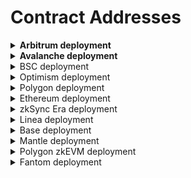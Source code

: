 # Contract Addresses

<details>

<summary><strong>Arbitrum deployment</strong></summary>

#### Swap

* WooRouterV2 - [0x4c4AF8DBc524681930a27b2F1Af5bcC8062E6fB7](https://arbiscan.io/address/0x4c4AF8DBc524681930a27b2F1Af5bcC8062E6fB7)
* CrosswapRouterV3.1 - [0xCa10E8825FA9F1dB0651Cd48A9097997DBf7615d](https://arbiscan.io/address/0xca10e8825fa9f1db0651cd48a9097997dbf7615d#code)
* WooPPV2 - [0xeFF23B4bE1091b53205E35f3AfCD9C7182bf3062](https://arbiscan.io/address/0xeff23b4be1091b53205e35f3afcd9c7182bf3062#code)
* WooracleV2.1 - [0x73504eaCB100c7576146618DC306c97454CB3620](https://arbiscan.io/address/0x73504eaCB100c7576146618DC306c97454CB3620)
* IntegrationHelper (token info) - [0x28D2B949024FE50627f1EbC5f0Ca3Ca721148E40](https://arbiscan.io/address/0x28D2B949024FE50627f1EbC5f0Ca3Ca721148E40#readContract)

#### Stake

* Stake 1.0 - [0x9321785D257b3f0eF7Ff75436a87141C683DC99d](https://arbiscan.io/address/0x9321785D257b3f0eF7Ff75436a87141C683DC99d#code)
* WooStakingManager - [0xa9E245C1FA7E17263Cc7C896488A3da8072924Fb](https://arbiscan.io/address/0xa9e245c1fa7e17263cc7c896488a3da8072924fb#code)
* WooStakingLocal - [0x2CFa72E7f58dc82B990529450Ffa83791db7d8e2](https://arbiscan.io/address/0x2CFa72E7f58dc82B990529450Ffa83791db7d8e2#code)
* WooStakingController - [0x93E63fc2146D596AFe4583D03cfe496FFcad5A04](https://arbiscan.io/address/0x93e63fc2146d596afe4583d03cfe496ffcad5a04#code)
* MpRewarder - [0xa74bB3643da439E89010743909d0493abca743d7](https://arbiscan.io/address/0xa74bb3643da439e89010743909d0493abca743d7#code)
* USDCRewarder - [0x666e11ECe9E03640d5df20f0bd0518E2c839d04C](https://arbiscan.io/address/0x666e11ece9e03640d5df20f0bd0518e2c839d04c#code)
* ARBRewarder - [0x401ff5f78B52EDb57aB019c8988e0Be933AaABCb](https://arbiscan.io/address/0x401ff5f78B52EDb57aB019c8988e0Be933AaABCb)
* WooStakingCompounder - [0x63a015b5E305EDcA94b9B0c27461547b3F4eA1e3](https://arbiscan.io/address/0x63a015b5E305EDcA94b9B0c27461547b3F4eA1e3#code)
* RewardBooster - [0x1c29986FF01c65665393E55C73Ade2aa6dA957DF](https://arbiscan.io/address/0x1c29986ff01c65665393e55c73ade2aa6da957df#code)

#### Earn

**ETH Supercharger vault**

* SuperChargerVault - [0xba452bCc4BC52AF2fe1190e7e1dBE267ad1C2d08](https://arbiscan.io/address/0xba452bCc4BC52AF2fe1190e7e1dBE267ad1C2d08)
* LendingManager - [0x5C7Ff24fa7Af62BC25AD6747A6193183B4bb7Bc5](https://arbiscan.io/address/0x5c7ff24fa7af62bc25ad6747a6193183b4bb7bc5#code)
* WithdrawManager - [0xE77ADf3936F70a2Ed44f26CeD01d26c1430EAd6a](https://arbiscan.io/address/0xe77adf3936f70a2ed44f26ced01d26c1430ead6a#code)
* farmingvault - [0x478E7F3FE49931C601e2399DdaEE8EEf2eEF6F13](https://arbiscan.io/address/0x478e7f3fe49931c601e2399ddaee8eef2eef6f13#code)
* VoidStrategy - [0xac5cF659E142b1C4ee557850842505d70A10a81B](https://arbiscan.io/address/0xac5cF659E142b1C4ee557850842505d70A10a81B#code)
* RewardMasterchef - [0xc0f8C29e3a9A7650a3F642e467d70087819926d6](https://arbiscan.io/address/0xc0f8c29e3a9a7650a3f642e467d70087819926d6#code)
* ExternalReward - [0xfBBfcCAE3f76AFc0979f20920b4d04d608F873bF](https://arbiscan.io/address/0xfbbfccae3f76afc0979f20920b4d04d608f873bf#code)

**USDC.e Supercharger vault**

* SuperChargerVault - [0x5a6B073E090388C909b9F3bf9D9323be908cAD62](https://arbiscan.io/address/0x5a6b073e090388c909b9f3bf9d9323be908cad62#code)
* LendingManager - [0x371A2528dCc40c77d6AAAC255fA9F796dE5D6F91](https://arbiscan.io/address/0x371a2528dcc40c77d6aaac255fa9f796de5d6f91#code)
* WithdrawManager - [0x7dE3FCe3De3CdC34595eEd74773CD47b84bCa340](https://arbiscan.io/address/0x7de3fce3de3cdc34595eed74773cd47b84bca340#code)
* FarmingVault - [0xD3d86C94a8D468Bd1328e6491ED8aCa58D850AE7](https://arbiscan.io/address/0xd3d86c94a8d468bd1328e6491ed8aca58d850ae7#code)
* VoidStrategy - [0xec041744884b7Ff4179e4B046f472dEC9eF13bb8](https://arbiscan.io/address/0xec041744884b7Ff4179e4B046f472dEC9eF13bb8#code)
* RewardMasterchef - [0xc0f8C29e3a9A7650a3F642e467d70087819926d6](https://arbiscan.io/address/0xc0f8c29e3a9a7650a3f642e467d70087819926d6#code)
* ExternalReward - [0x4D0ec3BEF43d72D17C3718C873A75f878A06cA57](https://arbiscan.io/address/0x4d0ec3bef43d72d17c3718c873a75f878a06ca57#code)

**ARB Supercharger vault**

* SuperChargerVault - [0x7f3F2A499c00c2D7018300F99A232896fD295Bb1](https://arbiscan.io/address/0x7f3f2a499c00c2d7018300f99a232896fd295bb1#code)
* LendingManager - [0x6Fc2c9f904a98cAeeEF6aABA6De625b5698F3f08](https://arbiscan.io/address/0x6fc2c9f904a98caeeef6aaba6de625b5698f3f08#code)
* WithdrawManager - [0xBFe3d22B223909A06469854E7Af374ab449F09AC](https://arbiscan.io/address/0xBFe3d22B223909A06469854E7Af374ab449F09AC#code)
* Farmingvault - [0x2Aa18AB5d65449892519057d965706f051823a31](https://arbiscan.io/address/0x2aa18ab5d65449892519057d965706f051823a31#code)
* Farmingstrategy - [0xf80475ef92DF49527FC63A53b967d8064d476f02](https://arbiscan.io/address/0xf80475ef92df49527fc63a53b967d8064d476f02#code)
* RewardMasterchef - [0xc0f8C29e3a9A7650a3F642e467d70087819926d6](https://arbiscan.io/address/0xc0f8c29e3a9a7650a3f642e467d70087819926d6#code)
* ExternalReward - [0xdF0006994c46F4d006eCb2b5aF3e212D94df23e1](https://arbiscan.io/address/0xdf0006994c46f4d006ecb2b5af3e212d94df23e1#code)

**WBTC Supercharger vault**

* SuperChargerVault - [0xd2fdaB19b94B59C5F0E75Dd9813365Df815b56B1](https://arbiscan.io/address/0xd2fdab19b94b59c5f0e75dd9813365df815b56b1#code)
* LendingManager - [0xFEecEdbc3c292db79347473a2B976a463c3aC2D6](https://arbiscan.io/address/0xfeecedbc3c292db79347473a2b976a463c3ac2d6#code)
* WithdrawManager - [0xD05b953cFD75426711a904F76eb3241bad5D03ac](https://arbiscan.io/address/0xd05b953cfd75426711a904f76eb3241bad5d03ac#code)
* Farmingvault - [0xea6790425aFa71d802E017Ef5b6257e42C28554a](https://arbiscan.io/address/0xea6790425afa71d802e017ef5b6257e42c28554a#code)
* Farmingstrategy - [0x9D71a7B0022b0C402f15808d781F0f31A63abE15](https://arbiscan.io/address/0x9d71a7b0022b0c402f15808d781f0f31a63abe15#code)
* RewardMasterchef - [0xc0f8C29e3a9A7650a3F642e467d70087819926d6](https://arbiscan.io/address/0xc0f8c29e3a9a7650a3f642e467d70087819926d6#code)
* ExternalReward - [0xa397fba8c5c1aef9137601c185f6ab0e9cf43662](https://arbiscan.io/address/0xa397fba8c5c1aef9137601c185f6ab0e9cf43662#code)



#### Peripheries

* WooFeeManager - [0x0ba6C34aF9713D15141dcc91d2788c3F370ecb9E](https://arbiscan.io/address/0x0ba6c34af9713d15141dcc91d2788c3f370ecb9e#code)
* WooRebateManager - [0x505ac728645d2ef84380961F72bAea500b3efa3f](https://arbiscan.io/address/0x505ac728645d2ef84380961f72baea500b3efa3f#code)
* WooVaultManager - [0xF357eC5A6C82766AeB97D6DA7488e2efC3Dc0182](https://arbiscan.io/address/0xf357ec5a6c82766aeb97d6da7488e2efc3dc0182#code)
* WooAccessManager - [0xd14a997308F9e7514a8FEA835064D596CDCaa99E](https://arbiscan.io/address/0xd14a997308f9e7514a8fea835064d596cdcaa99e#code)

**Pro**

* ProCrossChainRouter - [0xac8951A442fe70342f9597044B7b7657D5ad55ec](https://arbiscan.io/address/0xac8951A442fe70342f9597044B7b7657D5ad55ec)
* ProDepositor - [0x4E21a65A9F4672EF2cdfb7FA6B0f1e39d6e4E50e](https://arbiscan.io/address/0x4E21a65A9F4672EF2cdfb7FA6B0f1e39d6e4E50e)
* ProxyAdmin - [0x3933CA6058E3549bbf25BA71901b82C11916EC16](https://arbiscan.io/address/0x3933CA6058E3549bbf25BA71901b82C11916EC16)
* NonceCounter- [0x88A19967013CA274c296bFA433eb1BAc4D47B0dc](https://arbiscan.io/address/0x88A19967013CA274c296bFA433eb1BAc4D47B0dc)

</details>

<details>

<summary><strong>Avalanche deployment</strong></summary>

#### Swap

* WooRouterV2 - [0x4c4AF8DBc524681930a27b2F1Af5bcC8062E6fB7](https://snowtrace.io/address/0x4c4AF8DBc524681930a27b2F1Af5bcC8062E6fB7)
* CrossswapRouterV3.1 - [0xCa10E8825FA9F1dB0651Cd48A9097997DBf7615d](https://snowtrace.io/address/0xca10e8825fa9f1db0651cd48a9097997dbf7615d#code)
* WooPP - [0x3b3E4b4741e91aF52d0e9ad8660573E951c88524](https://snowtrace.io/address/0x3b3e4b4741e91af52d0e9ad8660573e951c88524#code)
* WooracleV2.1 - [0xc13843aE0D2C5ca9E0EfB93a78828446D8173d19](https://snowtrace.io/address/0xc13843aE0D2C5ca9E0EfB93a78828446D8173d19)
* IntegrationHelper (token info) - [0x020630613E296c3E9b06186f630D1bF97A2B6Ad1](https://snowtrace.io/address/0x020630613E296c3E9b06186f630D1bF97A2B6Ad1#readContract)

#### Stake

* Stake 1.0 - [0xcd1B9810872aeC66d450c761E93638FB9FE09DB0](https://snowtrace.io/address/0xcd1b9810872aec66d450c761e93638fb9fe09db0#code)
* StakeProxy - [0x3Bd96847C40De8b0F20dA32568BD15462C1386E3](https://snowtrace.io/address/0x3bd96847c40de8b0f20da32568bd15462c1386e3#code)

#### Earn

**AVAX Supercharger vault**

* SuperChargerVault - [0x866810349B2e28E411669911bB0babb06cc60625](https://snowtrace.io/address/0x866810349b2e28e411669911bb0babb06cc60625#code)
* LendingManager - [0x385E063DeA8908d06BE024de85dA5B8DA4b10F73](https://snowtrace.io/address/0x385e063dea8908d06be024de85da5b8da4b10f73#code)
* WithdrawManager - [0x755e4Af9E77a91999693947B02975c584D1B56F6](https://snowtrace.io/address/0x755e4af9e77a91999693947b02975c584d1b56f6#code)
* farmingvault - [0xdA442c468f77F4f90032aE8ca99850eEA2091Bfe](https://snowtrace.io/address/0xda442c468f77f4f90032ae8ca99850eea2091bfe#code)
* VoidStrategy - [0x3ff0a5E6689977a1c3D56c83EDc2021d626987ea](https://snowtrace.io/address/0x3ff0a5E6689977a1c3D56c83EDc2021d626987ea)
* RewardMasterchef - [0xc0f8C29e3a9A7650a3F642e467d70087819926d6](https://snowtrace.io/address/0xc0f8c29e3a9a7650a3f642e467d70087819926d6#code)
* ExternalReward - [0x91921908259559d19da415E8E407dC533BFA61EB](https://snowtrace.io/address/0x91921908259559d19da415e8e407dc533bfa61eb#code)

**USDC Supercharger vault**

* SuperChargerVault - [0x11B29AE3037F4526e4AA56952318e0d01ADA836A](https://snowtrace.io/address/0x11b29ae3037f4526e4aa56952318e0d01ada836a#code)
* LendingManager - [0xc8Ec7f48a82a07D95110ff26FAacde9757Dd9Dc7](https://snowtrace.io/address/0xc8ec7f48a82a07d95110ff26faacde9757dd9dc7#code)
* WithdrawManager - [0x1bB2ebecfbb4F78D83FB0A21cB415383779602C9](https://snowtrace.io/address/0x1bb2ebecfbb4f78d83fb0a21cb415383779602c9#code)
* farmingvault - [0x305F06749B98D5AA5AE48B08395615ae9466DE4D](https://snowtrace.io/address/0x305f06749b98d5aa5ae48b08395615ae9466de4d#code)
* VoidStrategy - [0xF8aD4e43A3e5EEd0F487C787f155C624A76ac63a](https://snowtrace.io/address/0xF8aD4e43A3e5EEd0F487C787f155C624A76ac63a#code)
* RewardMasterchef - [0xc0f8C29e3a9A7650a3F642e467d70087819926d6](https://snowtrace.io/address/0xc0f8c29e3a9a7650a3f642e467d70087819926d6#code)
* ExternalReward - [0x65003ba7c8E30e7B15903F70B36924057adfD070](https://snowtrace.io/address/0x65003ba7c8e30e7b15903f70b36924057adfd070#code)

**BTC.b Supercharger vault**

* SuperChargerVault - [0x1CD7B33Faf4F172146BcBB841C7AdDC96802e6c4](https://snowtrace.io/address/0x1cd7b33faf4f172146bcbb841c7addc96802e6c4#code)
* LendingManager - [0x697c97A37bc00C2306f2b08CA14F3d55dB6Ffccd](https://snowtrace.io/address/0x697c97a37bc00c2306f2b08ca14f3d55db6ffccd#code)
* WithdrawManager - [0xA429B468d222bb31Ff256f3D08DDC0A2D8a59664](https://snowtrace.io/address/0xa429b468d222bb31ff256f3d08ddc0a2d8a59664#code)
* farmingvault - [0x34C3847a9d8ff02cB50ce76d9AB6B51c610EbCde](https://snowtrace.io/address/0x34c3847a9d8ff02cb50ce76d9ab6b51c610ebcde#code)
* VoidStrategy - [0xA5e994315157e776fe0c310E48e70eb7fe8a4af3](https://snowtrace.io/address/0xA5e994315157e776fe0c310E48e70eb7fe8a4af3#code)
* RewardMasterchef - [0xc0f8C29e3a9A7650a3F642e467d70087819926d6](https://snowtrace.io/address/0xc0f8c29e3a9a7650a3f642e467d70087819926d6#code)
* ExternalReward - [0xA5025842791224238F5606dB1f8863c87A5A9Dc1](https://snowtrace.io/address/0xa5025842791224238f5606db1f8863c87a5a9dc1#code)

#### Peripheries

* WooFeeManager - [0x6Cb1bc6c8AabdAe822A2bF8d83b36291cB70F169](https://snowtrace.io/address/0x6cb1bc6c8aabdae822a2bf8d83b36291cb70f169#code)
* WooRebateManager - [0x49d26A6Eeeb49E79a0C73B95fD99D23698D3614A](https://snowtrace.io/address/0x6cb1bc6c8aabdae822a2bf8d83b36291cb70f169#code)
* WooVaultManager - [0xfD7ed9D3d4fD88595AF6a87f798ffDB42b4D7ccB](https://snowtrace.io/address/0xfd7ed9d3d4fd88595af6a87f798ffdb42b4d7ccb#code)
* WooAccessManager - [0x3F93ECed5AD8185f1c197acd17f8a2eB06051365](https://snowtrace.io/address/0x3f93eced5ad8185f1c197acd17f8a2eb06051365#code)

**Pro**

* ProCrossChainRouter - [0xac8951A442fe70342f9597044B7b7657D5ad55ec](https://snowtrace.io/address/0xac8951a442fe70342f9597044b7b7657d5ad55ec)
* ProxyAdmin - [0x3933CA6058E3549bbf25BA71901b82C11916EC16](https://snowtrace.io/address/0x3933CA6058E3549bbf25BA71901b82C11916EC16)
* NonceCounter- [0x88A19967013CA274c296bFA433eb1BAc4D47B0dc](https://snowtrace.io/address/0x88A19967013CA274c296bFA433eb1BAc4D47B0dc)

</details>

<details>

<summary>BSC deployment</summary>

#### Swap (USDT as quote - new)

* WooRouterV2 - [0x4c4AF8DBc524681930a27b2F1Af5bcC8062E6fB7](https://bscscan.com/address/0x4c4AF8DBc524681930a27b2F1Af5bcC8062E6fB7)
* CrossswapRouter v3.1 - [0xCa10E8825FA9F1dB0651Cd48A9097997DBf7615d](https://bscscan.com/address/0xca10e8825fa9f1db0651cd48a9097997dbf7615d#code)
* WooPP - [0x59dE3B49314Bf5067719364A2Cb43e8525ab93FA](https://bscscan.com/address/0x59de3b49314bf5067719364a2cb43e8525ab93fa)
* WooracleV2.1 -  [0x72dc7fa5eeb901a34173C874A7333c8d1b34bca9](https://bscscan.com/address/0x72dc7fa5eeb901a34173C874A7333c8d1b34bca9)
* IntegrationHelper (token info) - [0xAA9c15cd603428cA8ddD45e933F8EfE3Afbcc173](https://bscscan.com/address/0xAA9c15cd603428cA8ddD45e933F8EfE3Afbcc173)

#### Stake

* WooStakingVault 1.0 - [0x2AEab1a338bCB1758f71BD5aF40637cEE2085076](https://bscscan.com/token/0x2AEab1a338bCB1758f71BD5aF40637cEE2085076)
* WOOStakingProxy - [0xba91ffD8a2B9F68231eCA6aF51623B3433A89b13](https://bscscan.com/address/0xba91ffd8a2b9f68231eca6af51623b3433a89b13#code)

#### Earn

**BNB Supercharger vault**

* SuperChargerVault - [0x7eb8D4CcFDBD9dF8d3520E9C5b5edf6a5Cbe4CaD](https://bscscan.com/address/0x7eb8d4ccfdbd9df8d3520e9c5b5edf6a5cbe4cad#code)
* LendingManager - [0x438baAfF63Af83549020feAD36C7de167384463a](https://bscscan.com/address/0x438baaff63af83549020fead36c7de167384463a#code)
* WithdrawManager - [0x2698946AD5988759fa29093e9aF99eeA12a31bb4](https://bscscan.com/address/0x2698946ad5988759fa29093e9af99eea12a31bb4#code)
* farmingvault - [0x85f16155c6c7dA460969DDB33dbD2c7E90Ca07EC](https://bscscan.com/address/0x85f16155c6c7dA460969DDB33dbD2c7E90Ca07EC#code)
* VoidStrategy - [0x624B31119F2CC85A7EA778f39e4398b7f3f337C9](https://bscscan.com/address/0x624B31119F2CC85A7EA778f39e4398b7f3f337C9#code)
* RewardMasterchef - [0xc0f8C29e3a9A7650a3F642e467d70087819926d6](https://bscscan.com/address/0xc0f8c29e3a9a7650a3f642e467d70087819926d6#code)
* ExternalReward - [0xf5d6560356Cc5d7FCBf4CA20736Af88B7cfa2Ad1](https://bscscan.com/address/0xf5d6560356cc5d7fcbf4ca20736af88b7cfa2ad1#code)

**USDT Supercharger vault**

* SuperChargerVault - [0x5CB9ba4a6f05c4125D61172E1b2C1DBe3afb3158](https://bscscan.com/address/0x5cb9ba4a6f05c4125d61172e1b2c1dbe3afb3158#code)
* LendingManager - [0x0510e56EDb651Fa39c3330d2f5Bf8FbECDFcc53B](https://bscscan.com/address/0x0510e56edb651fa39c3330d2f5bf8fbecdfcc53b#code)
* WithdrawManager - [0x3cBB7F9a4e1E8a8430f1d400DF269B80B6872DeB](https://bscscan.com/address/0x3cbb7f9a4e1e8a8430f1d400df269b80b6872deb#code)
* Farmingvault - [0xE897b4200E3B2380469E8Dd3F987Dc62A7ADeAD7](https://bscscan.com/address/0xe897b4200e3b2380469e8dd3f987dc62a7adead7#code)
* VoidStrategy - [0x497aBdf1438C673e6a74033098d4eb14a7f3C60f](https://bscscan.com/address/0x497aBdf1438C673e6a74033098d4eb14a7f3C60f#code)
* RewardMasterchef - [0xc0f8C29e3a9A7650a3F642e467d70087819926d6](https://bscscan.com/address/0xc0f8c29e3a9a7650a3f642e467d70087819926d6#code)
* ExternalReward - [0xdecc5458A0fDe482Ae04aB13BD6866cfcfA8cF4B](https://bscscan.com/address/0xdecc5458a0fde482ae04ab13bd6866cfcfa8cf4b#code)

#### Peripheries

* WooFeeManager - [0xDA5e1d3AaA93e8716f87b5ee39e5F514CC934D5e](https://bscscan.com/address/0xda5e1d3aaa93e8716f87b5ee39e5f514cc934d5e#code)
* WooRebateManager - [0xce7CDc8e5C00796392E611D95C713420A6e31342](https://bscscan.com/address/0xce7cdc8e5c00796392e611d95c713420a6e31342#code)
* WooVaultManager - [0x13afd5e3915096b4A53d23ECe1a9b4bF1Ad8F524](https://bscscan.com/address/0x13afd5e3915096b4a53d23ece1a9b4bf1ad8f524#code)
* WooAccessManager - [0xa9eDb6F411e49358B515dE26543815770a739FB0](https://bscscan.com/address/0xa9eDb6F411e49358B515dE26543815770a739FB0)

**Pro**

* ProCrossChainRouter - [0xac8951A442fe70342f9597044B7b7657D5ad55ec](https://bscscan.com/address/0xac8951A442fe70342f9597044B7b7657D5ad55ec)
* ProxyAdmin - [0x3933CA6058E3549bbf25BA71901b82C11916EC16](https://bscscan.com/address/0x3933CA6058E3549bbf25BA71901b82C11916EC16)
* NonceCounter- [0x88A19967013CA274c296bFA433eb1BAc4D47B0dc](https://bscscan.com/address/0x88A19967013CA274c296bFA433eb1BAc4D47B0dc)

</details>

<details>

<summary>Optimism deployment</summary>

#### Swap

* WooRouterV2 - [0x4c4AF8DBc524681930a27b2F1Af5bcC8062E6fB7](https://optimistic.etherscan.io/address/0x4c4AF8DBc524681930a27b2F1Af5bcC8062E6fB7)
* CrosswapRouter v3.1 - [0xCa10E8825FA9F1dB0651Cd48A9097997DBf7615d](https://optimistic.etherscan.io/address/0xca10e8825fa9f1db0651cd48a9097997dbf7615d)
* WooPPV2 - [0xd1778F9DF3eee5473A9640f13682e3846f61fEbC](https://optimistic.etherscan.io/address/0xd1778f9df3eee5473a9640f13682e3846f61febc#code)
* WooracleV2.1 - [0xd589484d3A27B7Ce5C2C7F829EB2e1D163f95817](https://optimistic.etherscan.io/address/0xd589484d3A27B7Ce5C2C7F829EB2e1D163f95817)
* IntegrationHelper (token info) - [0x96329d66074EB8386Ae8bFD6698B2E3FDA87e15E](https://optimistic.etherscan.io/address/0x96329d66074EB8386Ae8bFD6698B2E3FDA87e15E#readContract)

#### Stake

* StakeProxy - [0xba91ffD8a2B9F68231eCA6aF51623B3433A89b13](https://optimistic.etherscan.io/address/0xba91ffd8a2b9f68231eca6af51623b3433a89b13#code)

#### Earn

**ETH Supercharger vault**

* SuperChargerVault - [0xB54e1d90d845d888d39dcaCBd54a3EEc0d8853B2](https://optimistic.etherscan.io/address/0xb54e1d90d845d888d39dcacbd54a3eec0d8853b2#code)
* LendingManager - [0x1dDd225ef26714Bb8055dDCEaEE2589ba09c89ed](https://optimistic.etherscan.io/address/0x1ddd225ef26714bb8055ddceaee2589ba09c89ed#code)
* WithdrawManager - [0x91741863A48f0B29fC0B6D10b3cdE2122feB58f7](https://optimistic.etherscan.io/address/0x91741863a48f0b29fc0b6d10b3cde2122feb58f7#code)
* farmingvault - [0x7e1996945eA8866DE873179DC1677E93A4380107](https://optimistic.etherscan.io/address/0x7e1996945ea8866de873179dc1677e93a4380107#code)
* VoidStrategy - [0x6D3693269E6d6Db41421322C75b22A7C5B5d563b](https://optimistic.etherscan.io/address/0x6D3693269E6d6Db41421322C75b22A7C5B5d563b#code)
* RewardMasterchef - [0xc0f8C29e3a9A7650a3F642e467d70087819926d6](https://optimistic.etherscan.io/address/0xc0f8c29e3a9a7650a3f642e467d70087819926d6#code)

**OP Supercharger vault**

* SuperChargerVault - [0xcA7184eA1cb4cF04d49Bf219c49a39231299dA26](https://optimistic.etherscan.io/address/0xca7184ea1cb4cf04d49bf219c49a39231299da26#code)
* LendingManager - [0xD2635bc7e4E4F63B2892eD80D0b0f9Dff7eDA899](https://optimistic.etherscan.io/address/0xd2635bc7e4e4f63b2892ed80d0b0f9dff7eda899#code)
* WithdrawManager - [0x0FAd8f10746171C0616cE4B7B4E2e9439a9a02E2](https://optimistic.etherscan.io/address/0x0fad8f10746171c0616ce4b7b4e2e9439a9a02e2#code)
* farmingvault - [0xa8452E2d63B29783ED2E5ca0d8D4Fe0cC2161D5B](https://optimistic.etherscan.io/address/0xa8452e2d63b29783ed2e5ca0d8d4fe0cc2161d5b#code)
* voidstrategy - [0xDa4B53F75921C109fED0ffd8AD9f22430B4c3438](https://optimistic.etherscan.io/address/0xda4b53f75921c109fed0ffd8ad9f22430b4c3438#code)
* RewardMasterchef - [0xc0f8C29e3a9A7650a3F642e467d70087819926d6](https://optimistic.etherscan.io/address/0xc0f8c29e3a9a7650a3f642e467d70087819926d6#code)

**USDC Supercharger vault**

* SuperChargerVault - [0x4bEa23fc541c5Bf0909D792a60e9Bd0740657a99](https://optimistic.etherscan.io/address/0x4bea23fc541c5bf0909d792a60e9bd0740657a99#code)
* LendingManager - [0x758231B7D5204d08634dd3f9fCDf49FC17355d33](https://optimistic.etherscan.io/address/0x758231b7d5204d08634dd3f9fcdf49fc17355d33#code)
* WithdrawManager - [0xCC96Ba33Eae1147BA8B0C73D3dd4cEe40d681EE9](https://optimistic.etherscan.io/address/0xcc96ba33eae1147ba8b0c73d3dd4cee40d681ee9#code)
* farmingvault - [0x64EDb6450F5a1C6158D76C1E30900fD7D8493636](https://optimistic.etherscan.io/address/0x64edb6450f5a1c6158d76c1e30900fd7d8493636#code)
* VoidStrategy - [0x4925329FAc528987B50685429666e0c2e0b21d73](https://optimistic.etherscan.io/address/0x4925329FAc528987B50685429666e0c2e0b21d73#code)
* RewardMasterchef - [0xc0f8C29e3a9A7650a3F642e467d70087819926d6](https://optimistic.etherscan.io/address/0xc0f8c29e3a9a7650a3f642e467d70087819926d6#code)

#### Peripheries

* WooFeeManager - [0xA058798CD293f5AcB4E7757B08c960a79f527699](https://optimistic.etherscan.io/address/0xa058798cd293f5acb4e7757b08c960a79f527699#code)
* WooRebateManager - [0x36b680fB76Dad86bcB2Cefc83fAE05e3Fe147706](https://optimistic.etherscan.io/address/0x36b680fb76dad86bcb2cefc83fae05e3fe147706#code)
* WooAccessManager - [0x8A68849c8a61225964d2caE170fDD19eC46bf246](https://optimistic.etherscan.io/address/0x8a68849c8a61225964d2cae170fdd19ec46bf246#code)

**Pro**

* ProCrossChainRouter - [0xac8951A442fe70342f9597044B7b7657D5ad55ec](https://optimistic.etherscan.io/address/0xac8951A442fe70342f9597044B7b7657D5ad55ec)
* ProDepositor - [0x4E21a65A9F4672EF2cdfb7FA6B0f1e39d6e4E50e](https://optimistic.etherscan.io/address/0x4E21a65A9F4672EF2cdfb7FA6B0f1e39d6e4E50e)
* ProxyAdmin - [0x3933CA6058E3549bbf25BA71901b82C11916EC16](https://optimistic.etherscan.io/address/0x3933CA6058E3549bbf25BA71901b82C11916EC16)
* NonceCounter- [0x88A19967013CA274c296bFA433eb1BAc4D47B0dc](https://optimistic.etherscan.io/address/0x88A19967013CA274c296bFA433eb1BAc4D47B0dc)

</details>

<details>

<summary>Polygon deployment</summary>

#### Swap

* WooRouterV2 - [0x4c4AF8DBc524681930a27b2F1Af5bcC8062E6fB7](https://polygonscan.com/address/0x4c4AF8DBc524681930a27b2F1Af5bcC8062E6fB7)
* CrosswapRouterV3.1 - [0xCa10E8825FA9F1dB0651Cd48A9097997DBf7615d](https://bscscan.com/address/0xca10e8825fa9f1db0651cd48a9097997dbf7615d#code)
* WooPP - [0x7081A38158BD050Ae4a86e38E0225Bc281887d7E](https://polygonscan.com/address/0x7081a38158bd050ae4a86e38e0225bc281887d7e#code)
* WooracleV2.1 -  [0x31aE608cBadD1214D6A3d5dcf49E45Fb18E2a48E](https://polygonscan.com/address/0x31aE608cBadD1214D6A3d5dcf49E45Fb18E2a48E)
* IntegrationHelper (token info) - [0x7Ba560eB735AbDCf9a3a5692272652A0cc81850d](https://polygonscan.com/address/0x7Ba560eB735AbDCf9a3a5692272652A0cc81850d#readContract)

#### Stake

* Stake 1.0 - [0x9BCf8b0B62F220f3900e2dc42dEB85C3f79b405B](https://polygonscan.com/address/0x9bcf8b0b62f220f3900e2dc42deb85c3f79b405b#code)
* StakeProxy 2.0 - [0xba91ffD8a2B9F68231eCA6aF51623B3433A89b13](https://polygonscan.com/address/0xba91ffd8a2b9f68231eca6af51623b3433a89b13#code)

#### Earn

**MATIC Supercharger vault**

* SuperChargerVault - [0x9DD5dD86b978f17628f01307A83347d9Ec9B0699](https://polygonscan.com/address/0x9dd5dd86b978f17628f01307a83347d9ec9b0699#code)
* LendingManager - [0x9f46a7F7AFd5a595C782E57B5DAe1FcC01BFF18D](https://polygonscan.com/address/0x9f46a7f7afd5a595c782e57b5dae1fcc01bff18d#code)
* WithdrawManager - [0x382A9b0bC5D29e96c3a0b81cE9c64d6C8F150Efb](https://polygonscan.com/address/0x382a9b0bc5d29e96c3a0b81ce9c64d6c8f150efb#code)
* farmingvault - [0xD5BEfE3Fecdf1C941c58119a4e395806Eea0C343](https://polygonscan.com/address/0xd5befe3fecdf1c941c58119a4e395806eea0c343#code)
* VoidStrategy - [0xee840247598726a71C234F6ED9B770dBb8e03f20](https://polygonscan.com/address/0xee840247598726a71C234F6ED9B770dBb8e03f20#code)
* RewardMasterchef - [0xc0f8C29e3a9A7650a3F642e467d70087819926d6](https://polygonscan.com/address/0xc0f8c29e3a9a7650a3f642e467d70087819926d6#code)
* ExternalReward - [0x6dE98Df2005efd6793FC615bf0231de2086ae82D](https://polygonscan.com/address/0x6de98df2005efd6793fc615bf0231de2086ae82d#code)

**ETH Supercharger vault**

* SuperChargerVault - [0xeDBB74dA05D58b22F07184BB79ED9124791799Ac](https://polygonscan.com/address/0xedbb74da05d58b22f07184bb79ed9124791799ac#code)
* LendingManager - [0x01E42CE7CDcb7a2EAaE0BB8BdCe52F0bBb63f139](https://polygonscan.com/address/0x01e42ce7cdcb7a2eaae0bb8bdce52f0bbb63f139)
* WithdrawManager - [0x7f78213da92552D00Bd676466aB2ef8A9287Fd4C](https://polygonscan.com/address/0x7f78213da92552d00bd676466ab2ef8a9287fd4c#code)
* Farmingvault - [0x99Ad6e3c00DFBcd80b7593B1Cd8Fb8a9F1a2d230](https://polygonscan.com/address/0x99ad6e3c00dfbcd80b7593b1cd8fb8a9f1a2d230#code)
* VoidStrategy - [0x33706009ce9Fb3b96C0F6Bd88126B44445E77d5b](https://polygonscan.com/address/0x33706009ce9Fb3b96C0F6Bd88126B44445E77d5b#code)
* RewardMasterchef - [0xc0f8C29e3a9A7650a3F642e467d70087819926d6](https://polygonscan.com/address/0xc0f8c29e3a9a7650a3f642e467d70087819926d6#code)
* ExternalReward - [0x076AFF456b04A84aDB3Eb207Cb1e28EA3baB9BdB](https://polygonscan.com/address/0x076aff456b04a84adb3eb207cb1e28ea3bab9bdb#code)

**USDC Supercharger vault**

* SuperChargerVault - [0x90A2AAdBA560040e604Ca57ca75760ab89abD085](https://polygonscan.com/address/0x90a2aadba560040e604ca57ca75760ab89abd085#code)
* LendingManager - [0x53B42B075354dBf47F6b89A3A9fbd97BeCd54Acf](https://polygonscan.com/address/0x53b42b075354dbf47f6b89a3a9fbd97becd54acf#code)
* WithdrawManager - [0x6F09AE4925739453d7C8c9a22fD07585148DFc01](https://polygonscan.com/address/0x6f09ae4925739453d7c8c9a22fd07585148dfc01#code)
* farmingvault - [0xB54e1d90d845d888d39dcaCBd54a3EEc0d8853B2](https://polygonscan.com/address/0xb54e1d90d845d888d39dcacbd54a3eec0d8853b2#code)
* VoidStrategy - [0x4fe7644359D9AAd12D4794d59304707FA0C34E66](https://polygonscan.com/address/0x4fe7644359D9AAd12D4794d59304707FA0C34E66#code)
* RewardMasterchef - [0xc0f8C29e3a9A7650a3F642e467d70087819926d6](https://polygonscan.com/address/0xc0f8c29e3a9a7650a3f642e467d70087819926d6#code)
* ExternalReward - [0x5c1792205304ef7704de943139B557f15C42F9BC](https://polygonscan.com/address/0x5c1792205304ef7704de943139b557f15c42f9bc#code)

#### Peripheries

* WooFeeManager - [0x938021351425dbfa606Ed2B81Fc66952283e0Dd5](https://polygonscan.com/address/0x938021351425dbfa606ed2b81fc66952283e0dd5#code)
* WooRebateManager - [0x913E116cD0E279763B0419798c0bA18F9311B390](https://polygonscan.com/address/0x913e116cd0e279763b0419798c0ba18f9311b390#code)
* WooVaultManager - [0x7E894935Ed739Cd5681240fBBAEa1f8341627254](https://polygonscan.com/address/0x7e894935ed739cd5681240fbbaea1f8341627254#code)
* WooAccessManager - [0x925AFA2318825FCAC673Ef4eF551208b125dd965](https://polygonscan.com/address/0x925afa2318825fcac673ef4ef551208b125dd965#code)

**Pro**

* ProCrossChainRouter - [0xac8951A442fe70342f9597044B7b7657D5ad55ec](https://polygonscan.com/address/0xac8951A442fe70342f9597044B7b7657D5ad55ec)
* ProxyAdmin - [0x3933CA6058E3549bbf25BA71901b82C11916EC16](https://polygonscan.com/address/0x3933CA6058E3549bbf25BA71901b82C11916EC16)
* NonceCounter- [0x88A19967013CA274c296bFA433eb1BAc4D47B0dc](https://polygonscan.com/address/0x88A19967013CA274c296bFA433eb1BAc4D47B0dc)

</details>

<details>

<summary>Ethereum deployment</summary>

#### Swap

* WooRouter - [0x4c4AF8DBc524681930a27b2F1Af5bcC8062E6fB7](https://etherscan.io/address/0x4c4AF8DBc524681930a27b2F1Af5bcC8062E6fB7)
* CrossswapRouterV3.1 - [0xCa10E8825FA9F1dB0651Cd48A9097997DBf7615d](https://etherscan.io/address/0xca10e8825fa9f1db0651cd48a9097997dbf7615d#code)

#### Stake

* Stakeproxy - [0xba91ffD8a2B9F68231eCA6aF51623B3433A89b13](https://etherscan.io/address/0xba91ffd8a2b9f68231eca6af51623b3433a89b13#code)

**Pro**

* ProCrossChainRouter - [0xac8951A442fe70342f9597044B7b7657D5ad55ec](https://etherscan.io/address/0xac8951A442fe70342f9597044B7b7657D5ad55ec)
* ProxyAdmin - [0x3933CA6058E3549bbf25BA71901b82C11916EC16](https://etherscan.io/address/0x3933CA6058E3549bbf25BA71901b82C11916EC16)
* NonceCounter- [0x88A19967013CA274c296bFA433eb1BAc4D47B0dc](https://etherscan.io/address/0x88A19967013CA274c296bFA433eb1BAc4D47B0dc)

</details>

<details>

<summary>zkSync Era deployment</summary>

#### **Swap**

* WooRouterV2 - [0x09873bfECA34F1Acd0a7e55cDA591f05d8a75369](https://era.zksync.network/address/0x09873bfECA34F1Acd0a7e55cDA591f05d8a75369)
* WooPPV2 - [0x42ED123EB5266A5B8E2B54B2C76180CCF5e72FEe](https://explorer.zksync.io/address/0x42ED123EB5266A5B8E2B54B2C76180CCF5e72FEe#contract)
* WooracleV2.1 - [0xe7aC6e017Ac7aD189F10501D7385ee9A6211Ba35](https://explorer.zksync.io/address/0xe7aC6e017Ac7aD189F10501D7385ee9A6211Ba35#contract)
* IntegrationHelper (token info) - [0x636DfeB023463F176f87D61E3B604231986bd935](https://explorer.zksync.io/address/0x636DfeB023463F176f87D61E3B604231986bd935#contract)

#### Peripheries

* WooFeeManager - [0x9baFc989D82C435cC958cb92dD073E41f5681BA8](https://explorer.zksync.io/address/0x9baFc989D82C435cC958cb92dD073E41f5681BA8#contract)
* WooRebateManager - [0x921A51ee71f769715866D2Ca43D8Ac57B196347a](https://explorer.zksync.io/address/0x921A51ee71f769715866D2Ca43D8Ac57B196347a#contract)
* WooAccessManager - [0xEF9d5170aa6f7DE09d68eC4Db60989389094bAEA](https://explorer.zksync.io/address/0xEF9d5170aa6f7DE09d68eC4Db60989389094bAEA#contract)

#### Earn

**USDC Supercharger vault**

* SuperChargerVault - [0xA8bbAB0aC88382A0f507B9E93CDbe65ffa1F50D1](https://explorer.zksync.io/address/0xA8bbAB0aC88382A0f507B9E93CDbe65ffa1F50D1#contract)
* LendingManager - [0xa681B14Ea827280213DFCBDE48D8695A745F41Ab](https://explorer.zksync.io/address/0xa681B14Ea827280213DFCBDE48D8695A745F41Ab#contract)
* WithdrawManager - [0xa5A3235Ab50Df36A67784D7F40d2631292cBfB08](https://explorer.zksync.io/address/0xa5A3235Ab50Df36A67784D7F40d2631292cBfB08#contract)
* FarmingVault - [0xAC41281Fa4648c22E1a01Deb821AcD2C64616966](https://explorer.zksync.io/address/0xAC41281Fa4648c22E1a01Deb821AcD2C64616966#contract)
* VoidStrategy - [0xFf44b22E9146e30520c89237Ebb06DB4f5153e9B](https://explorer.zksync.io/address/0xFf44b22E9146e30520c89237Ebb06DB4f5153e9B#contract)

**ETH Supercharger vault**

* SuperChargerVault - [0x1d686250BBffA9Fe120B591F5992DD7fC0FD99a4](https://explorer.zksync.io/address/0x1d686250BBffA9Fe120B591F5992DD7fC0FD99a4#contract)
* LendingManager - [0xaEed9101c760A2a306B6B9Ed774A775Ecc9686F3](https://explorer.zksync.io/address/0xaEed9101c760A2a306B6B9Ed774A775Ecc9686F3#contract)
* WithdrawManager - [0xa5A3235Ab50Df36A67784D7F40d2631292cBfB08](https://explorer.zksync.io/address/0xa5A3235Ab50Df36A67784D7F40d2631292cBfB08#contract)
* FarmingVault - [0xc5D8fC6a7E72CA1e5041d528feEF42D7bD8A770c](https://explorer.zksync.io/address/0xc5D8fC6a7E72CA1e5041d528feEF42D7bD8A770c#contract)
* VoidStrategy - [0x5DaB2541175FBB2CAd3DC624Ee41917284a00fEb](https://explorer.zksync.io/address/0x5DaB2541175FBB2CAd3DC624Ee41917284a00fEb#contract)

</details>

<details>

<summary>Linea deployment</summary>

#### **Swap**

* WooRouterV2 - [0x4c4AF8DBc524681930a27b2F1Af5bcC8062E6fB7](https://lineascan.build/address/0x4c4AF8DBc524681930a27b2F1Af5bcC8062E6fB7)
* CrossswapRouterv3.1 - [0xCa10E8825FA9F1dB0651Cd48A9097997DBf7615d](https://lineascan.build/address/0xca10e8825fa9f1db0651cd48a9097997dbf7615d)
* WooPPV2 - [0xF5d215d9C84778F85746D15762DaF39B9E83a2d6](https://lineascan.build/address/0xf5d215d9c84778f85746d15762daf39b9e83a2d6)
* WooracleV2.1 - [0x0208D735576B3D974024237393F4617285bf0563](https://lineascan.build/address/0x0208D735576B3D974024237393F4617285bf0563)
* IntegrationHelper(token info) - [0x7e1996945eA8866DE873179DC1677E93A4380107](https://lineascan.build/address/0x7e1996945ea8866de873179dc1677e93a4380107#readContract)

#### Peripheries

* WooFeeManager - [0xb130a49065178465931d4f887056328CeA5D723f](https://lineascan.build/address/0xb130a49065178465931d4f887056328cea5d723f)
* WooRebateManager - [0xa2101FD320D06e0A744e4FE90ef8A20ECd027001](https://lineascan.build/address/0xa2101fd320d06e0a744e4fe90ef8a20ecd027001)
* WooAccessManager - [0x15bA47E540E1B197E30D16A93B0c568B251629c2](https://lineascan.build/address/0x15bA47E540E1B197E30D16A93B0c568B251629c2)

**Pro**

* ProCrossChainRouter - [0xac8951A442fe70342f9597044B7b7657D5ad55ec](https://lineascan.build/address/0xac8951A442fe70342f9597044B7b7657D5ad55ec)
* ProxyAdmin - [0x3933CA6058E3549bbf25BA71901b82C11916EC16](https://lineascan.build/address/0x3933CA6058E3549bbf25BA71901b82C11916EC16)
* NonceCounter- [0x88A19967013CA274c296bFA433eb1BAc4D47B0dc](https://lineascan.build/address/0x88a19967013ca274c296bfa433eb1bac4d47b0dc)

</details>

<details>

<summary>Base deployment</summary>

**Swap**

* WooRouterV2 - [0x4c4AF8DBc524681930a27b2F1Af5bcC8062E6fB7](https://basescan.org/address/0x4c4af8dbc524681930a27b2f1af5bcc8062e6fb7)
* CrossswapRouterv3.1 - [0xCa10E8825FA9F1dB0651Cd48A9097997DBf7615d](https://basescan.org/address/0xca10e8825fa9f1db0651cd48a9097997dbf7615d#code)
* WooPPV2 - [0xb130a49065178465931d4f887056328CeA5D723f](https://basescan.org/address/0xb130a49065178465931d4f887056328CeA5D723f)
* WooracleV2.1 - [0x2Fe5E5D341cFFa606a5d9DA1B6B646a381B0f7ec](https://basescan.org/address/0x2Fe5E5D341cFFa606a5d9DA1B6B646a381B0f7ec)
* IntegrationHelper(token info) - [0xC4E9B633685461E7B7A807D12a246C81f96F31B8](https://basescan.org/address/0xC4E9B633685461E7B7A807D12a246C81f96F31B8)

#### Peripheries

* WooFeeManager - [0xa2101FD320D06e0A744e4FE90ef8A20ECd027001](https://basescan.org/address/0xa2101FD320D06e0A744e4FE90ef8A20ECd027001)
* WooRebateManager - [0x7214833BE05Ce39f6dCd97668e521162e6C18937](https://basescan.org/address/0x7214833BE05Ce39f6dCd97668e521162e6C18937)
* WooAccessManager - [0x15bA47E540E1B197E30D16A93B0c568B251629c2](https://basescan.org/address/0x15bA47E540E1B197E30D16A93B0c568B251629c2)

**Pro**

* ProCrossChainRouter - [0xac8951A442fe70342f9597044B7b7657D5ad55ec](https://basescan.org/address/0xac8951A442fe70342f9597044B7b7657D5ad55ec)
* ProxyAdmin - [0x3933CA6058E3549bbf25BA71901b82C11916EC16](https://basescan.org/address/0x3933CA6058E3549bbf25BA71901b82C11916EC16)
* NonceCounter- [0x88A19967013CA274c296bFA433eb1BAc4D47B0dc](https://basescan.org/address/0x88A19967013CA274c296bFA433eb1BAc4D47B0dc)

</details>

<details>

<summary>Mantle deployment</summary>

**Swap**

* WooRouterV2 - [0x4c4AF8DBc524681930a27b2F1Af5bcC8062E6fB7](https://basescan.org/address/0x4c4af8dbc524681930a27b2f1af5bcc8062e6fb7)
* WooRouterV2 - [0xd14a997308F9e7514a8FEA835064D596CDCaa99E](https://explorer.mantle.xyz/address/0xd14a997308F9e7514a8FEA835064D596CDCaa99E)
* WooCrossChainRouterV4 - [0xCa10E8825FA9F1dB0651Cd48A9097997DBf7615d](https://explorer.mantle.xyz/address/0xCa10E8825FA9F1dB0651Cd48A9097997DBf7615d)
* WooPPV2 - [0x9D1A92e601db0901e69bd810029F2C14bCCA3128](https://explorer.mantle.xyz/address/0x9D1A92e601db0901e69bd810029F2C14bCCA3128)
* WooralceV2 - [0x3d605fA64595Dba86f7780E128816ADAAeCA8A2b](https://explorer.mantle.xyz/address/0x3d605fA64595Dba86f7780E128816ADAAeCA8A2b)
* IntegrationHelper (token info) - [0x86b223E83D2FA43456b433687c8F47A35a9bE24C](https://explorer.mantle.xyz/address/0x86b223E83D2FA43456b433687c8F47A35a9bE24C)

#### Peripheries

* WooFeeManager - [0xF5d215d9C84778F85746D15762DaF39B9E83a2d6](https://explorer.mantle.xyz/address/0xF5d215d9C84778F85746D15762DaF39B9E83a2d6)
* WooRebateManager - [0xb130a49065178465931d4f887056328CeA5D723f](https://explorer.mantle.xyz/address/0xb130a49065178465931d4f887056328CeA5D723f)
* WooAccessManager - [0x2e668Bb88287675e34c8dF82686dfd0b7F0c0383](https://explorer.mantle.xyz/address/0x2e668Bb88287675e34c8dF82686dfd0b7F0c0383)

</details>

<details>

<summary>Polygon zkEVM deployment</summary>

#### **Swap**

* WooRouterV2 - [0x39d361E66798155813b907A70D6c2e3FdaFB0877](https://zkevm.polygonscan.com/address/0x39d361e66798155813b907a70d6c2e3fdafb0877)
* WooPPV2 - [0xF5d215d9C84778F85746D15762DaF39B9E83a2d6](https://zkevm.polygonscan.com/address/0xF5d215d9C84778F85746D15762DaF39B9E83a2d6)
* WooracleV2.1 - [0x924128fc2CDA777A6B5e0A9Ad3EF1A8CDF73967e](https://zkevm.polygonscan.com/address/0x924128fc2cda777a6b5e0a9ad3ef1a8cdf73967e)
* IntegrationHelper(token info) - [0x044c08639bD59BEB4F6ec52c0da6CD47283534E8](https://zkevm.polygonscan.com/address/0x044c08639bD59BEB4F6ec52c0da6CD47283534E8)

#### Peripheries

* WooFeeManager - [0xb130a49065178465931d4f887056328CeA5D723f](https://zkevm.polygonscan.com/address/0xb130a49065178465931d4f887056328CeA5D723f)
* WooRebateManager - [0xa2101FD320D06e0A744e4FE90ef8A20ECd027001](https://zkevm.polygonscan.com/address/0xa2101fd320d06e0a744e4fe90ef8a20ecd027001)
* WooAccessManager - [0x464959aD46e64046B891F562cFF202a465D522F3](https://zkevm.polygonscan.com/address/0x464959ad46e64046b891f562cff202a465d522f3)

</details>

<details>

<summary>Fantom deployment</summary>

#### Swap

* WooRouter - [0x382A9b0bC5D29e96c3a0b81cE9c64d6C8F150Efb](https://ftmscan.com/address/0x382a9b0bc5d29e96c3a0b81ce9c64d6c8f150efb#code)
* CrosswapRouter - [0x72dc7fa5eeb901a34173C874A7333c8d1b34bca9](https://ftmscan.com/address/0x72dc7fa5eeb901a34173c874a7333c8d1b34bca9#code)
* WooPP - [0x286ab107c5E9083dBed35A2B5fb0242538F4f9bf](https://ftmscan.com/address/0x286ab107c5e9083dbed35a2b5fb0242538f4f9bf#code)
* WooracleV2.1 - [0xB1d022F8F3e43868DaaDfa7040e63781C16aB4A6](https://ftmscan.com/address/0xb1d022f8f3e43868daadfa7040e63781c16ab4a6)
* IntegrationHelper (token info) - [0x6641959FE5EED7166F2254cF04b0d20c96776D9A](https://ftmscan.com/address/0x6641959FE5EED7166F2254cF04b0d20c96776D9A#readContract)

#### Stake

* Stake 1.0 - [0x2Fe5E5D341cFFa606a5d9DA1B6B646a381B0f7ec](https://ftmscan.com/address/0x2fe5e5d341cffa606a5d9da1b6b646a381b0f7ec#code)
* StakeProxy - [0x1416E1378682b5Ca53F76656549f7570ad0703d9](https://ftmscan.com/address/0x1416e1378682b5ca53f76656549f7570ad0703d9#code)

#### Earn

**FTM Supercharger vault**

* SuperChargerVault - [0x438baAfF63Af83549020feAD36C7de167384463a](https://ftmscan.com/address/0x438baaff63af83549020fead36c7de167384463a#code)
* LendingManager - [0x9f46a7F7AFd5a595C782E57B5DAe1FcC01BFF18D](https://ftmscan.com/address/0x9f46a7f7afd5a595c782e57b5dae1fcc01bff18d#code)
* WithdrawManager - [0x4Fbec6f0B2c0250C1Da65BD45B24a62085d7996b](https://ftmscan.com/address/0x4fbec6f0b2c0250c1da65bd45b24a62085d7996b#code)
* farmingvault - [0x5dB04B6335c26ee147AfBEc161Aff6E90239b4B8](https://ftmscan.com/address/0x5db04b6335c26ee147afbec161aff6e90239b4b8#code)
* VoidStrategy - [0x65104007e3C564A72492138B315E54e4bA5F58Ef](https://ftmscan.com/address/0x65104007e3c564a72492138b315e54e4ba5f58ef#code)
* RewardMasterchef - [0xc0f8C29e3a9A7650a3F642e467d70087819926d6](https://ftmscan.com/address/0xc0f8c29e3a9a7650a3f642e467d70087819926d6#code)
* ExternalReward - [0xDC340d81acb84143FAdA5e1ad683a79cB08aC254](https://ftmscan.com/address/0xdc340d81acb84143fada5e1ad683a79cb08ac254#code)

#### Peripheries

* WooFeeManager - [0x0B5025d8D409A51615cb624b8eDE132Bb11A2550](https://ftmscan.com/address/0x0b5025d8d409a51615cb624b8ede132bb11a2550#code)
* WooRebateManager - [0x6F09AE4925739453d7C8c9a22fD07585148DFc01](https://ftmscan.com/address/0x6f09ae4925739453d7c8c9a22fd07585148dfc01#code)
* WooVaultManager - [0xee7AC4d3D3a51De966078809fC7A91834f5EA3B9](https://ftmscan.com/address/0xee7ac4d3d3a51de966078809fc7a91834f5ea3b9#code)
* WooAccessManager - [0xd6d6A0828a80E1832cD4C3585aDED8971087fCb8](https://ftmscan.com/address/0xd6d6a0828a80e1832cd4c3585aded8971087fcb8#code)

</details>
